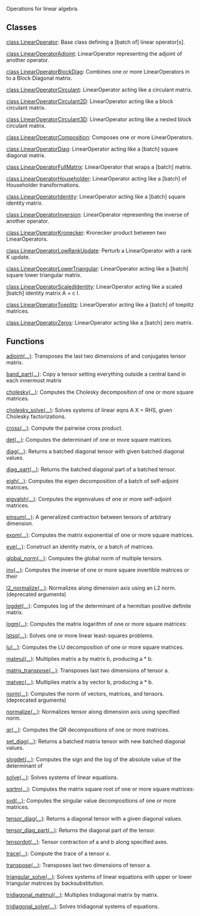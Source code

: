 Operations for linear algebra.
## Classes
[class LinearOperator](https://tensorflow.google.cn/api_docs/python/tf/linalg/LinearOperator): Base class defining a [batch of] linear operator[s].

[class LinearOperatorAdjoint](https://tensorflow.google.cn/api_docs/python/tf/linalg/LinearOperatorAdjoint): LinearOperator representing the adjoint of another operator.

[class LinearOperatorBlockDiag](https://tensorflow.google.cn/api_docs/python/tf/linalg/LinearOperatorBlockDiag): Combines one or more LinearOperators in to a Block Diagonal matrix.

[class LinearOperatorCirculant](https://tensorflow.google.cn/api_docs/python/tf/linalg/LinearOperatorCirculant): LinearOperator acting like a circulant matrix.

[class LinearOperatorCirculant2D](https://tensorflow.google.cn/api_docs/python/tf/linalg/LinearOperatorCirculant2D): LinearOperator acting like a block circulant matrix.

[class LinearOperatorCirculant3D](https://tensorflow.google.cn/api_docs/python/tf/linalg/LinearOperatorCirculant3D): LinearOperator acting like a nested block circulant matrix.

[class LinearOperatorComposition](https://tensorflow.google.cn/api_docs/python/tf/linalg/LinearOperatorComposition): Composes one or more LinearOperators.

[class LinearOperatorDiag](https://tensorflow.google.cn/api_docs/python/tf/linalg/LinearOperatorDiag): LinearOperator acting like a [batch] square diagonal matrix.

[class LinearOperatorFullMatrix](https://tensorflow.google.cn/api_docs/python/tf/linalg/LinearOperatorFullMatrix): LinearOperator that wraps a [batch] matrix.

[class LinearOperatorHouseholder](https://tensorflow.google.cn/api_docs/python/tf/linalg/LinearOperatorHouseholder): LinearOperator acting like a [batch] of Householder transformations.

[class LinearOperatorIdentity](https://tensorflow.google.cn/api_docs/python/tf/linalg/LinearOperatorIdentity): LinearOperator acting like a [batch] square identity matrix.

[class LinearOperatorInversion](https://tensorflow.google.cn/api_docs/python/tf/linalg/LinearOperatorInversion): LinearOperator representing the inverse of another operator.

[class LinearOperatorKronecker](https://tensorflow.google.cn/api_docs/python/tf/linalg/LinearOperatorKronecker): Kronecker product between two LinearOperators.

[class LinearOperatorLowRankUpdate](https://tensorflow.google.cn/api_docs/python/tf/linalg/LinearOperatorLowRankUpdate): Perturb a LinearOperator with a rank K update.

[class LinearOperatorLowerTriangular](https://tensorflow.google.cn/api_docs/python/tf/linalg/LinearOperatorLowerTriangular): LinearOperator acting like a [batch] square lower triangular matrix.

[class LinearOperatorScaledIdentity](https://tensorflow.google.cn/api_docs/python/tf/linalg/LinearOperatorScaledIdentity): LinearOperator acting like a scaled [batch] identity matrix A = c I.

[class LinearOperatorToeplitz](https://tensorflow.google.cn/api_docs/python/tf/linalg/LinearOperatorToeplitz): LinearOperator acting like a [batch] of toeplitz matrices.

[class LinearOperatorZeros](https://tensorflow.google.cn/api_docs/python/tf/linalg/LinearOperatorZeros): LinearOperator acting like a [batch] zero matrix.

## Functions
[adjoint(...)](https://tensorflow.google.cn/api_docs/python/tf/linalg/adjoint): Transposes the last two dimensions of and conjugates tensor matrix.

[band_part(...)](https://tensorflow.google.cn/api_docs/python/tf/linalg/band_part): Copy a tensor setting everything outside a central band in each innermost matrix

[cholesky(...)](https://tensorflow.google.cn/api_docs/python/tf/linalg/cholesky): Computes the Cholesky decomposition of one or more square matrices.

[cholesky_solve(...)](https://tensorflow.google.cn/api_docs/python/tf/linalg/cholesky_solve): Solves systems of linear eqns A X = RHS, given Cholesky factorizations.

[cross(...)](https://tensorflow.google.cn/api_docs/python/tf/linalg/cross): Compute the pairwise cross product.

[det(...)](https://tensorflow.google.cn/api_docs/python/tf/linalg/det): Computes the determinant of one or more square matrices.

[diag(...)](https://tensorflow.google.cn/api_docs/python/tf/linalg/diag): Returns a batched diagonal tensor with given batched diagonal values.

[diag_part(...)](https://tensorflow.google.cn/api_docs/python/tf/linalg/diag_part): Returns the batched diagonal part of a batched tensor.

[eigh(...)](https://tensorflow.google.cn/api_docs/python/tf/linalg/eigh): Computes the eigen decomposition of a batch of self-adjoint matrices.

[eigvalsh(...)](https://tensorflow.google.cn/api_docs/python/tf/linalg/eigvalsh): Computes the eigenvalues of one or more self-adjoint matrices.

[einsum(...)](https://tensorflow.google.cn/api_docs/python/tf/einsum): A generalized contraction between tensors of arbitrary dimension.

[expm(...)](https://tensorflow.google.cn/api_docs/python/tf/linalg/expm): Computes the matrix exponential of one or more square matrices.

[eye(...)](https://tensorflow.google.cn/api_docs/python/tf/eye): Construct an identity matrix, or a batch of matrices.

[global_norm(...)](https://tensorflow.google.cn/api_docs/python/tf/linalg/global_norm): Computes the global norm of multiple tensors.

[inv(...)](https://tensorflow.google.cn/api_docs/python/tf/linalg/inv): Computes the inverse of one or more square invertible matrices or their

[l2_normalize(...)](https://tensorflow.google.cn/api_docs/python/tf/compat/v1/linalg/l2_normalize): Normalizes along dimension axis using an L2 norm. (deprecated arguments)

[logdet(...)](https://tensorflow.google.cn/api_docs/python/tf/linalg/logdet): Computes log of the determinant of a hermitian positive definite matrix.

[logm(...)](https://tensorflow.google.cn/api_docs/python/tf/linalg/logm): Computes the matrix logarithm of one or more square matrices:

[lstsq(...)](https://tensorflow.google.cn/api_docs/python/tf/linalg/lstsq): Solves one or more linear least-squares problems.

[lu(...)](https://tensorflow.google.cn/api_docs/python/tf/linalg/lu): Computes the LU decomposition of one or more square matrices.

[matmul(...)](https://tensorflow.google.cn/api_docs/python/tf/linalg/matmul): Multiplies matrix a by matrix b, producing a * b.

[matrix_transpose(...)](https://tensorflow.google.cn/api_docs/python/tf/linalg/matrix_transpose): Transposes last two dimensions of tensor a.

[matvec(...)](https://tensorflow.google.cn/api_docs/python/tf/linalg/matvec): Multiplies matrix a by vector b, producing a * b.

[norm(...)](https://tensorflow.google.cn/api_docs/python/tf/compat/v1/norm): Computes the norm of vectors, matrices, and tensors. (deprecated arguments)

[normalize(...)](https://tensorflow.google.cn/api_docs/python/tf/linalg/normalize): Normalizes tensor along dimension axis using specified norm.

[qr(...)](https://tensorflow.google.cn/api_docs/python/tf/linalg/qr): Computes the QR decompositions of one or more matrices.

[set_diag(...)](https://tensorflow.google.cn/api_docs/python/tf/linalg/set_diag): Returns a batched matrix tensor with new batched diagonal values.

[slogdet(...)](https://tensorflow.google.cn/api_docs/python/tf/linalg/slogdet): Computes the sign and the log of the absolute value of the determinant of

[solve(...)](https://tensorflow.google.cn/api_docs/python/tf/linalg/solve): Solves systems of linear equations.

[sqrtm(...)](https://tensorflow.google.cn/api_docs/python/tf/linalg/sqrtm): Computes the matrix square root of one or more square matrices:

[svd(...)](https://tensorflow.google.cn/api_docs/python/tf/linalg/svd): Computes the singular value decompositions of one or more matrices.

[tensor_diag(...)](https://tensorflow.google.cn/api_docs/python/tf/linalg/tensor_diag): Returns a diagonal tensor with a given diagonal values.

[tensor_diag_part(...)](https://tensorflow.google.cn/api_docs/python/tf/linalg/tensor_diag_part): Returns the diagonal part of the tensor.

[tensordot(...)](https://tensorflow.google.cn/api_docs/python/tf/tensordot): Tensor contraction of a and b along specified axes.

[trace(...)](https://tensorflow.google.cn/api_docs/python/tf/linalg/trace): Compute the trace of a tensor x.

[transpose(...)](https://tensorflow.google.cn/api_docs/python/tf/linalg/matrix_transpose): Transposes last two dimensions of tensor a.

[triangular_solve(...)](https://tensorflow.google.cn/api_docs/python/tf/linalg/triangular_solve): Solves systems of linear equations with upper or lower triangular matrices by backsubstitution.

[tridiagonal_matmul(...)](https://tensorflow.google.cn/api_docs/python/tf/linalg/tridiagonal_matmul): Multiplies tridiagonal matrix by matrix.

[tridiagonal_solve(...)](https://tensorflow.google.cn/api_docs/python/tf/linalg/tridiagonal_solve): Solves tridiagonal systems of equations.

